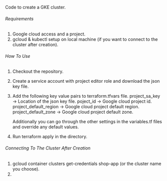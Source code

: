 Code to create a GKE cluster.

###### Requirements
1. Google cloud access and a project.
2. gcloud & kubectl setup on local machine (if you want to connect to the cluster after creation).


###### How To Use
1. Checkout the repository.
2. Create a service account with project editor role and download the json key file.
3. Add the following key value pairs to terraform.tfvars file.
	project_sa_key -> Location of the json key file.
	poject_id -> Google cloud project id.
	project_default_region -> Google cloud project default region.
	project_default_zone -> Google cloud project default zone.

	Additionally you can go through the other settings in the variables.tf files and override any default values.

4. Run terraform apply in the directory.

###### Connecting To The Cluster After Creation
1. gcloud container clusters get-credentials shop-app (or the cluster name you choose).
2. 
